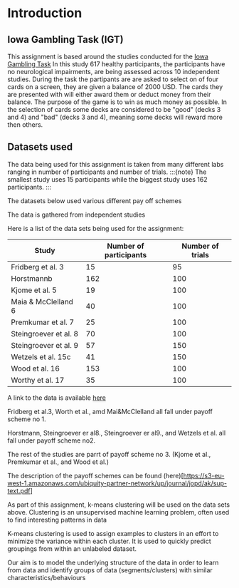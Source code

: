 # Introduction


## Iowa Gambling Task (IGT)
This assignment is based around the studies conducted for the [Iowa Gambling Task](https://openpsychologydata.metajnl.com/articles/10.5334/jopd.ak/)
In this study 617 healthy participants, the participants have no neurological impairments, are being assessed across 10 independent studies. During the task the partipants are are asked to select on of four cards on a screen, they are given a balance of 2000 USD. The cards they are presented with will either award them or deduct money from their balance. The purpose of the game is to win as much money as possible. In the selection of cards some decks are considered to be "good" (decks 3 and 4) and "bad" (decks 3 and 4), meaning some decks will reward more then others.


## Datasets used
The data being used for this assignment is taken from many different labs ranging in number of participants and number of trials.
:::{note}
The smallest study uses 15 participants while the biggest study uses 162 participants.
:::

The datasets below used various different pay off schemes

The data is gathered from independent studies

Here is a list of the data sets being used for the assignment:

| Study                  | Number of participants | Number of trials |
|------------------------|------------------------|------------------|
| Fridberg et al. 3      | 15                     | 95               |
| Horstmannb             | 162                    | 100              |
| Kjome et al. 5         | 19                     | 100              |
| Maia & McClelland 6    | 40                     | 100              |
| Premkumar et al. 7     | 25                     | 100              |
| Steingroever et al. 8  | 70                     | 100              |
| Steingroever et al. 9  | 57                     | 150              |
| Wetzels et al. 15c     | 41                     | 150              |
| Wood et al. 16         | 153                    | 100              |
| Worthy et al. 17       | 35                     | 100              |

A link to the data is available [here](https://openpsychologydata.metajnl.com/articles/10.5334/jopd.ak/)

Fridberg et al.3, Worth et al., amd Mai&McClelland all fall under payoff scheme no 1.

Horstmann, Steingroever er al8., Steingroever er al9., and Wetzels et al. all fall under payoff scheme no2.

The rest of the studies are parrt of payoff scheme no 3. (Kjome et al., Premkumar et al., and Wood et al.)

The description of the payoff schemes can be found (here)[https://s3-eu-west-1.amazonaws.com/ubiquity-partner-network/up/journal/jopd/ak/sup-text.pdf]

As part of this assignment, k-means clustering will be used on the data sets above.
Clustering is an unsupervised machine learning problem, often used to find interesting patterns in data

K-means clustering is used to assign examples to clusters in an effort to minimize the variance within each cluster.
It is used to quickly predict groupings from within an unlabeled dataset.

Our aim is to model the underlying structure of the data in order to learn from data and identify groups of data (segments/clusters) with similar characteristics/behaviours